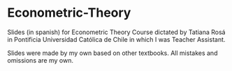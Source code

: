 # Econometric-Theory
Slides (in spanish) for Econometric Theory Course dictated by Tatiana Rosá in Pontificia Universidad Católica de Chile in which I was Teacher Assistant.

Slides were made by my own based on other textbooks. All mistakes and omissions are my own. 



